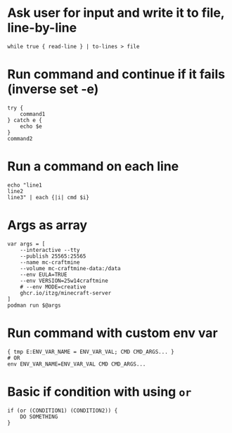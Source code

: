
# Ask user for input and write it to file, line-by-line

    while true { read-line } | to-lines > file

# Run command and continue if it fails (inverse set -e)

    try {
        command1
    } catch e {
        echo $e
    }
    command2

# Run a command on each line

    echo "line1
    line2
    line3" | each {|i| cmd $i}

# Args as array

    var args = [
        --interactive --tty
        --publish 25565:25565
        --name mc-craftmine
        --volume mc-craftmine-data:/data
        --env EULA=TRUE
        --env VERSION=25w14craftmine
        # --env MODE=creative
        ghcr.io/itzg/minecraft-server
    ]
    podman run $@args

# Run command with custom env var

    { tmp E:ENV_VAR_NAME = ENV_VAR_VAL; CMD CMD_ARGS... }
    # OR
    env ENV_VAR_NAME=ENV_VAR_VAL CMD CMD_ARGS...

# Basic if condition with using `or`

    if (or (CONDITION1) (CONDITION2)) {
        DO SOMETHING
    }
